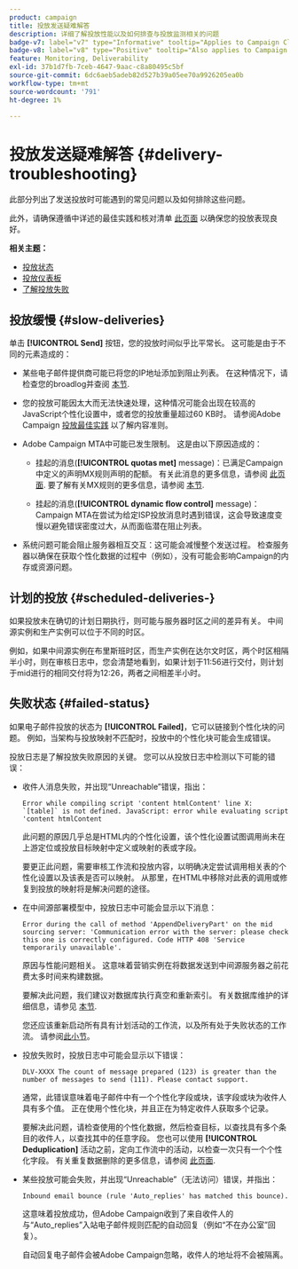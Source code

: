 ```yaml
---
product: campaign
title: 投放发送疑难解答
description: 详细了解投放性能以及如何排查与投放监测相关的问题
badge-v7: label="v7" type="Informative" tooltip="Applies to Campaign Classic v7"
badge-v8: label="v8" type="Positive" tooltip="Also applies to Campaign v8"
feature: Monitoring, Deliverability
exl-id: 37b1d7fb-7ceb-4647-9aac-c8a80495c5bf
source-git-commit: 6dc6aeb5adeb82d527b39a05ee70a9926205ea0b
workflow-type: tm+mt
source-wordcount: '791'
ht-degree: 1%

---
```


# 投放发送疑难解答 {#delivery-troubleshooting}



此部分列出了发送投放时可能遇到的常见问题以及如何排除这些问题。

此外，请确保遵循中详述的最佳实践和核对清单 [此页面](delivery-performances.md) 以确保您的投放表现良好。

**相关主题：**

* [投放状态](delivery-statuses.md)
* [投放仪表板](delivery-dashboard.md)
* [了解投放失败](understanding-delivery-failures.md)

## 投放缓慢 {#slow-deliveries}

单击 **[!UICONTROL Send]** 按钮，您的投放时间似乎比平常长。 这可能是由于不同的元素造成的：

* 某些电子邮件提供商可能已将您的IP地址添加到阻止列表。 在这种情况下，请检查您的broadlog并查阅 [本节](about-deliverability.md).

* 您的投放可能因太大而无法快速处理，这种情况可能会出现在较高的JavaScript个性化设置中，或者您的投放重量超过60 KB时。 请参阅Adobe Campaign [投放最佳实践](delivery-best-practices.md) 以了解内容准则。

* Adobe Campaign MTA中可能已发生限制。 这是由以下原因造成的：

   * 挂起的消息(**[!UICONTROL quotas met]** message)：已满足Campaign中定义的声明MX规则声明的配额。 有关此消息的更多信息，请参阅 [此页面](deliverability-faq.md). 要了解有关MX规则的更多信息，请参阅 [本节](../../installation/using/email-deliverability.md#about-mx-rules).

   * 挂起的消息(**[!UICONTROL dynamic flow control]** message)：Campaign MTA在尝试为给定ISP投放消息时遇到错误，这会导致速度变慢以避免错误密度过大，从而面临潜在阻止列表。

* 系统问题可能会阻止服务器相互交互：这可能会减慢整个发送过程。 检查服务器以确保在获取个性化数据的过程中（例如），没有可能会影响Campaign的内存或资源问题。

## 计划的投放 {#scheduled-deliveries-}

如果投放未在确切的计划日期执行，则可能与服务器时区之间的差异有关。 中间源实例和生产实例可以位于不同的时区。

例如，如果中间源实例在布里斯班时区，而生产实例在达尔文时区，两个时区相隔半小时，则在审核日志中，您会清楚地看到，如果计划于11:56进行交付，则计划于mid进行的相同交付将为12:26，两者之间相差半小时。

## 失败状态 {#failed-status}

如果电子邮件投放的状态为 **[!UICONTROL Failed]**，它可以链接到个性化块的问题。 例如，当架构与投放映射不匹配时，投放中的个性化块可能会生成错误。

投放日志是了解投放失败原因的关键。 您可以从投放日志中检测以下可能的错误：

* 收件人消息失败，并出现“Unreachable”错误，指出：

   ```
   Error while compiling script 'content htmlContent' line X: `[table]` is not defined. JavaScript: error while evaluating script 'content htmlContent
   ```

   此问题的原因几乎总是HTML内的个性化设置，该个性化设置试图调用尚未在上游定位或投放目标映射中定义或映射的表或字段。

   要更正此问题，需要审核工作流和投放内容，以明确决定尝试调用相关表的个性化设置以及该表是否可以映射。 从那里，在HTML中移除对此表的调用或修复到投放的映射将是解决问题的途径。

* 在中间源部署模型中，投放日志中可能会显示以下消息：

   ```
   Error during the call of method 'AppendDeliveryPart' on the mid sourcing server: 'Communication error with the server: please check this one is correctly configured. Code HTTP 408 'Service temporarily unavailable'.
   ```

   原因与性能问题相关。 这意味着营销实例在将数据发送到中间源服务器之前花费太多时间来构建数据。

   要解决此问题，我们建议对数据库执行真空和重新索引。 有关数据库维护的详细信息，请参见 [本节](../../production/using/recommendations.md).

   您还应该重新启动所有具有计划活动的工作流，以及所有处于失败状态的工作流。 请参阅[此小节](../../workflow/using/scheduler.md)。

* 投放失败时，投放日志中可能会显示以下错误：

   ```
   DLV-XXXX The count of message prepared (123) is greater than the number of messages to send (111). Please contact support.
   ```

   通常，此错误意味着电子邮件中有一个个性化字段或块，该字段或块为收件人具有多个值。 正在使用个性化块，并且正在为特定收件人获取多个记录。

   要解决此问题，请检查使用的个性化数据，然后检查目标，以查找具有多个条目的收件人，以查找其中的任意字段。 您也可以使用 **[!UICONTROL Deduplication]** 活动之前，定向工作流中的活动，以检查一次只有一个个性化字段。 有关重复数据删除的更多信息，请参阅 [此页面](../../workflow/using/deduplication.md).

* 某些投放可能会失败，并出现“Unreachable”（无法访问）错误，并指出：

   ```
   Inbound email bounce (rule 'Auto_replies' has matched this bounce).
   ```

   这意味着投放成功，但Adobe Campaign收到了来自收件人的与“Auto_replies”入站电子邮件规则匹配的自动回复（例如“不在办公室”回复）。

   自动回复电子邮件会被Adobe Campaign忽略，收件人的地址将不会被隔离。

